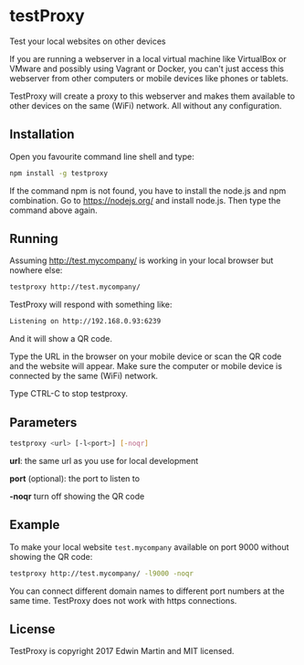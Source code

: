 # testProxy

Test your local websites on other devices

If you are running a webserver in a local virtual machine like VirtualBox or VMware and possibly using Vagrant or Docker,
you can't just access this webserver from other computers or mobile devices like phones or tablets.

TestProxy will create a proxy to this webserver and makes them available to other devices on the
same (WiFi) network. All without any configuration.

## Installation

Open you favourite command line shell and type:

```bash
npm install -g testproxy
```

If the command npm is not found, you have to install the node.js and npm combination.
Go to https://nodejs.org/ and install node.js. Then type the command above again.

## Running

Assuming http://test.mycompany/ is working in your local browser but nowhere else:

```bash
testproxy http://test.mycompany/
```

TestProxy will respond with something like:

```bash
Listening on http://192.168.0.93:6239
```

And it will show a QR code.

Type the URL in the browser on your mobile device or scan the QR code and the website will appear.
Make sure the computer or mobile device is connected by the same (WiFi) network.

Type CTRL-C to stop testproxy.

## Parameters

```bash
testproxy <url> [-l<port>] [-noqr]
```

**url**: the same url as you use for local development

**port** (optional): the port to listen to

**-noqr** turn off showing the QR code

## Example

To make your local website `test.mycompany` available on port 9000 without showing the QR code:

```bash
testproxy http://test.mycompany/ -l9000 -noqr
```

You can connect different domain names to different port numbers at the same time.
TestProxy does not work with https connections.

## License

TestProxy is copyright 2017 Edwin Martin and MIT licensed.
